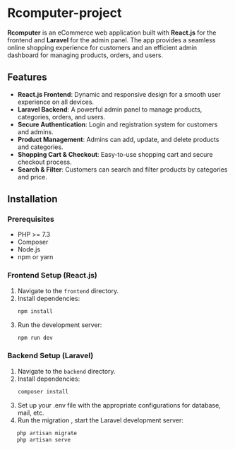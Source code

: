 # Rcomputer-project

**Rcomputer** is an eCommerce web application built with **React.js** for the frontend and **Laravel** for the admin panel. The app provides a seamless online shopping experience for customers and an efficient admin dashboard for managing products, orders, and users.

## Features

- **React.js Frontend**: Dynamic and responsive design for a smooth user experience on all devices.
- **Laravel Backend**: A powerful admin panel to manage products, categories, orders, and users.
- **Secure Authentication**: Login and registration system for customers and admins.
- **Product Management**: Admins can add, update, and delete products and categories.
- **Shopping Cart & Checkout**: Easy-to-use shopping cart and secure checkout process.
- **Search & Filter**: Customers can search and filter products by categories and price.

## Installation

### Prerequisites

- PHP >= 7.3
- Composer
- Node.js
- npm or yarn

### Frontend Setup (React.js)

1. Navigate to the `frontend` directory.
2. Install dependencies:
   ```bash
   npm install
3. Run the development server:
   ```bash
   npm run dev
### Backend Setup (Laravel)
1. Navigate to the `backend` directory.
2. Install dependencies:
    ```bash
   composer install
3. Set up your .env file with the appropriate configurations for database, mail, etc.
4. Run the migration , start the Laravel development server:
```bash
   php artisan migrate
   php artisan serve
